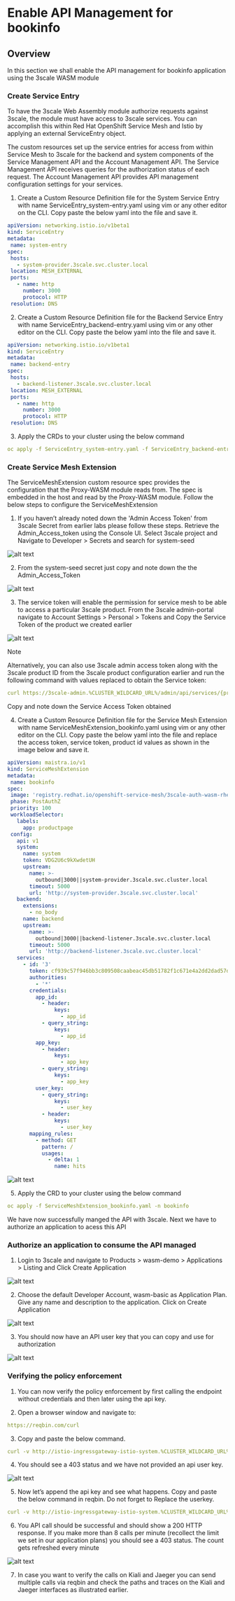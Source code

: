 # Enable API Management for bookinfo

## Overview

In this section we shall enable the API management for bookinfo application using the 3scale WASM module

### Create Service Entry
To have the 3scale Web Assembly module authorize requests against 3scale, the module must have access to 3scale services. You can accomplish this within Red Hat OpenShift Service Mesh and Istio by applying an external ServiceEntry object.

The custom resources set up the service entries for access from within Service Mesh to 3scale for the backend and system components of the Service Management API and the Account Management API. The Service Management API receives queries for the authorization status of each request. The Account Management API provides API management configuration settings for your services.

1. Create a Custom Resource Definition file for the System Service Entry with name ServiceEntry_system-entry.yaml using vim or any other editor on the CLI. Copy paste the below yaml into the file and save it.

```yml
apiVersion: networking.istio.io/v1beta1
kind: ServiceEntry
metadata:
 name: system-entry
spec:
 hosts:
   - system-provider.3scale.svc.cluster.local
 location: MESH_EXTERNAL
 ports:
   - name: http
     number: 3000
     protocol: HTTP
 resolution: DNS

```

2. Create a Custom Resource Definition file for the Backend Service Entry with name ServiceEntry_backend-entry.yaml using vim or any other editor on the CLI. Copy paste the below yaml into the file and save it.

```yml
apiVersion: networking.istio.io/v1beta1
kind: ServiceEntry
metadata:
 name: backend-entry
spec:
 hosts:
   - backend-listener.3scale.svc.cluster.local
 location: MESH_EXTERNAL
 ports:
   - name: http
     number: 3000
     protocol: HTTP
 resolution: DNS
```

3. Apply the CRDs to your cluster using the below command

```yml
oc apply -f ServiceEntry_system-entry.yaml -f ServiceEntry_backend-entry.yaml -n bookinfo
```

### Create Service Mesh Extension

The ServiceMeshExtension custom resource spec provides the configuration that the Proxy-WASM module reads from. The spec is embedded in the host and read by the Proxy-WASM module. Follow the below steps to configure the ServiceMeshExtension

1. If you haven’t already noted down the 'Admin Access Token' from 3scale Secret from earlier labs please follow these steps. Retrieve the Admin_Access_token using the Console UI. Select 3scale project and Navigate to Developer > Secrets and search for system-seed

![alt text](../../Images/image-a.png)

2. From the system-seed secret just copy and note down the the Admin_Access_Token

![alt text](../../Images/image-a1.png)

3. The service token will enable the permission for service mesh to be able to access a particular 3scale product. From the 3scale admin-portal navigate to Account Settings > Personal > Tokens and Copy the Service Token of the product we created earlier

![alt text](../../Images/image-a2.png)

> [!NOTE]
> Alternatively, you can also use 3scale admin access token along with the 3scale product ID from the 3scale product configuration earlier and run the following command with values replaced to obtain the Service token:
```yml
curl https://3scale-admin.%CLUSTER_WILDCARD_URL%/admin/api/services/{product id}/proxy/configs/production/latest.json?access_token={access token} | jq '.proxy_config.content.backend_authentication_value'
```
Copy and note down the Service Access Token obtained

4. Create a Custom Resource Definition file for the Service Mesh Extension with name ServiceMeshExtension_bookinfo.yaml using vim or any other editor on the CLI. Copy paste the below yaml into the file and replace the access token, service token, product id values as shown in the image below and save it.

```yml
apiVersion: maistra.io/v1
kind: ServiceMeshExtension
metadata:
 name: bookinfo
spec:
 image: 'registry.redhat.io/openshift-service-mesh/3scale-auth-wasm-rhel8:0.0.1'
 phase: PostAuthZ
 priority: 100
 workloadSelector:
   labels:
     app: productpage
 config:
   api: v1
   system:
     name: system
     token: VDG2U6c9kXwdetUH
     upstream:
       name: >-
         outbound|3000||system-provider.3scale.svc.cluster.local
       timeout: 5000
       url: 'http://system-provider.3scale.svc.cluster.local'
   backend:
     extensions:
       - no_body
     name: backend
     upstream:
       name: >-
         outbound|3000||backend-listener.3scale.svc.cluster.local
       timeout: 5000
       url: 'http://backend-listener.3scale.svc.cluster.local'
   services:
     - id: '3'
       token: cf939c57f946bb3c809508caabeac45db51782f1c671e4a2dd2dad57d29ba394
       authorities:
         - '*'
       credentials:
         app_id:
           - header:
               keys:
                 - app_id
           - query_string:
               keys:
                 - app_id
         app_key:
           - header:
               keys:
                 - app_key
           - query_string:
               keys:
                 - app_key
         user_key:
           - query_string:
               keys:
                 - user_key
           - header:
               keys:
                 - user_key
       mapping_rules:
         - method: GET
           pattern: /
           usages:
             - delta: 1
               name: hits
```
![alt text](../../Images/image-a3.png)

5. Apply the CRD to your cluster using the below command

```yml
oc apply -f ServiceMeshExtension_bookinfo.yaml -n bookinfo
```

We have now successfully manged the API with 3scale. Next we have to authorize an application to acess this API

### Authorize an application to consume the API managed

1. Login to 3scale and navigate to Products > wasm-demo > Applications > Listing and Click Create Application

![alt text](../../Images/image-a4.png)

2. Choose the default Developer Account, wasm-basic as Application Plan. Give any name and description to the application. Click on Create Application

![alt text](../../Images/image-a5.png)

3. You should now have an API user key that you can copy and use for authorization

![alt text](../../Images/image-a6.png)

### Verifying the policy enforcement

1. You can now verify the policy enforcement by first calling the endpoint without credentials and then later using the api key.

2. Open a browser window and navigate to:

```yml
https://reqbin.com/curl
```

3. Copy and paste the below command.

```yml
curl -v http://istio-ingressgateway-istio-system.%CLUSTER_WILDCARD_URL%/productpage
```
4. You should see a 403 status and we have not provided an api user key.

![alt text](../../Images/image-a7.png)

5. Now let’s append the api key and see what happens. Copy and paste the below command in reqbin. Do not forget to Replace the userkey.

```yml
curl -v http://istio-ingressgateway-istio-system.%CLUSTER_WILDCARD_URL%/productpage?user_key={user key}
```

6. You API call should be successful and should show a 200 HTTP response. If you make more than 8 calls per minute (recollect the limit we set in our application plans) you should see a 403 status. The count gets refreshed every minute

![alt text](../../Images/image-a8.png)

7. In case you want to verify the calls on Kiali and Jaeger you can send multiple calls via reqbin and check the paths and traces on the Kiali and Jaeger interfaces as illustrated earlier.